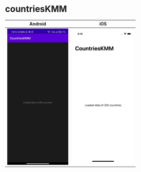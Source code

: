 # countriesKMM

| Android | iOS |
|--|--|
| <img src="./media/android.jpeg" width="200"> | <img src="./media/ios.png" width="200">  |
